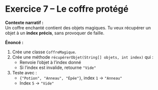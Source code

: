 # Exercice 7 – Le coffre protégé

**Contexte narratif :**  
Un coffre enchanté contient des objets magiques. Tu veux récupérer un objet à un **index précis**, sans provoquer de faille.

**Énoncé :**  
1. Crée une classe `CoffreMagique`.  
2. Crée une méthode `récupérerObjet(String[] objets, int index)` qui :
   - Renvoie l’objet à l’index donné  
   - Si l’index est invalide, retourne `"Vide"`  
3. Teste avec :  
   - `{"Potion", "Anneau", "Épée"}`, index `1` → `"Anneau"`  
   - Index `5` → `"Vide"`

